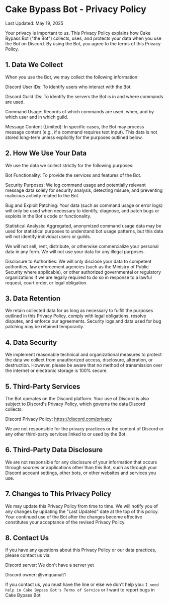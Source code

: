 # Cake Bypass Bot - Privacy Policy

Last Updated: May 19, 2025

Your privacy is important to us. This Privacy Policy explains how Cake Bypass Bot ("the Bot") collects, uses, and protects your data when you use the Bot on Discord. By using the Bot, you agree to the terms of this Privacy Policy.

## 1. Data We Collect

When you use the Bot, we may collect the following information:

Discord User IDs: To identify users who interact with the Bot.

Discord Guild IDs: To identify the servers the Bot is in and where commands are used.

Command Usage: Records of which commands are used, when, and by which user and in which guild.

Message Content (Limited): In specific cases, the Bot may process message content (e.g., if a command requires text input). This data is not stored long-term unless explicitly for the purposes outlined below.

## 2. How We Use Your Data

We use the data we collect strictly for the following purposes:

Bot Functionality: To provide the services and features of the Bot.

Security Purposes: We log command usage and potentially relevant message data solely for security analysis, detecting misuse, and preventing malicious activity related to the Bot.

Bug and Exploit Patching: Your data (such as command usage or error logs) will only be used when necessary to identify, diagnose, and patch bugs or exploits in the Bot's code or functionality.

Statistical Analysis: Aggregated, anonymized command usage data may be used for statistical purposes to understand bot usage patterns, but this data will not identify individual users or guilds.

We will not sell, rent, distribute, or otherwise commercialize your personal data in any form. We will not use your data for any illegal purposes.

Disclosure to Authorities: We will only disclose your data to competent authorities, law enforcement agencies (such as the Ministry of Public Security where applicable), or other authorized governmental or regulatory organizations if we are legally required to do so in response to a lawful request, court order, or legal obligation.

## 3. Data Retention

We retain collected data for as long as necessary to fulfill the purposes outlined in this Privacy Policy, comply with legal obligations, resolve disputes, and enforce our agreements. Security logs and data used for bug patching may be retained temporarily.

## 4. Data Security

We implement reasonable technical and organizational measures to protect the data we collect from unauthorized access, disclosure, alteration, or destruction. However, please be aware that no method of transmission over the internet or electronic storage is 100% secure.

## 5. Third-Party Services

The Bot operates on the Discord platform. Your use of Discord is also subject to Discord's Privacy Policy, which governs the data Discord collects:

Discord Privacy Policy: https://discord.com/privacy

We are not responsible for the privacy practices or the content of Discord or any other third-party services linked to or used by the Bot.

## 6. Third-Party Data Disclosure

We are not responsible for any disclosure of your information that occurs through sources or applications other than this Bot, such as through your Discord account settings, other bots, or other websites and services you use.

## 7. Changes to This Privacy Policy

We may update this Privacy Policy from time to time. We will notify you of any changes by updating the "Last Updated" date at the top of this policy. Your continued use of the Bot after the changes become effective constitutes your acceptance of the revised Privacy Policy.

## 8. Contact Us

If you have any questions about this Privacy Policy or our data practices, please contact us via:

Discord server: We don't have a server yet

Discord owner: @vmquanalt1

If you contact us, you must have the line or else we don't help you: `I need help in Cake Bypass Bot's Terms of Service` or I want to report bugs in Cake Bypass Bot
